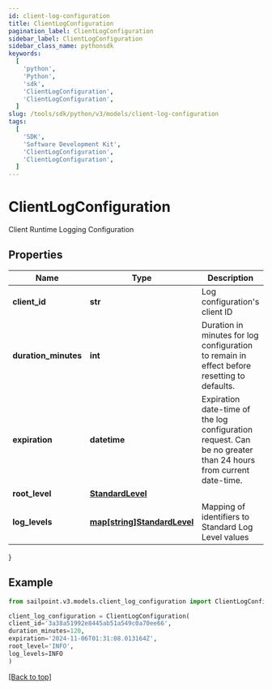 ```yaml
---
id: client-log-configuration
title: ClientLogConfiguration
pagination_label: ClientLogConfiguration
sidebar_label: ClientLogConfiguration
sidebar_class_name: pythonsdk
keywords:
  [
    'python',
    'Python',
    'sdk',
    'ClientLogConfiguration',
    'ClientLogConfiguration',
  ]
slug: /tools/sdk/python/v3/models/client-log-configuration
tags:
  [
    'SDK',
    'Software Development Kit',
    'ClientLogConfiguration',
    'ClientLogConfiguration',
  ]
---
```


# ClientLogConfiguration

Client Runtime Logging Configuration

## Properties

| Name | Type | Description | Notes |
| --- | --- | --- | --- |
| **client_id** | **str** | Log configuration's client ID | [optional] |
| **duration_minutes** | **int** | Duration in minutes for log configuration to remain in effect before resetting to defaults. | [optional] [default to 240] |
| **expiration** | **datetime** | Expiration date-time of the log configuration request. Can be no greater than 24 hours from current date-time. | [optional] |
| **root_level** | [**StandardLevel**](standard-level) |  | [required] |
| **log_levels** | [**map[string]StandardLevel**](standard-level) | Mapping of identifiers to Standard Log Level values | [optional] |

}

## Example

```python
from sailpoint.v3.models.client_log_configuration import ClientLogConfiguration

client_log_configuration = ClientLogConfiguration(
client_id='3a38a51992e8445ab51a549c0a70ee66',
duration_minutes=120,
expiration='2024-11-06T01:31:08.013164Z',
root_level='INFO',
log_levels=INFO
)

```

[[Back to top]](#)
